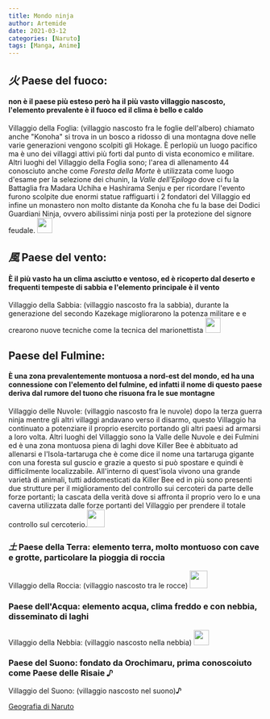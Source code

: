```yaml
---
title: Mondo ninja
author: Artemide
date: 2021-03-12
categories: [Naruto]
tags: [Manga, Anime]
---
```

## ***火*** Paese del fuoco: 
#### non è il paese più esteso però ha il più vasto villaggio nascosto, l'elemento prevalente è il fuoco ed il clima è bello e caldo 
  Villaggio della Foglia: (villaggio nascosto fra le foglie dell'albero)  chiamato anche "Konoha" si trova in un bosco a ridosso di una montagna dove nelle varie generazioni vengono scolpiti gli Hokage. È perlopiù un luogo pacifico ma è uno dei villaggi attivi più forti dal punto di vista economico e militare.
  Altri luoghi del Villaggio della Foglia sono; l'area di allenamento 44 conosciuto anche come *Foresta della Morte* è utilizzata come luogo d'esame per la selezione dei chunin, la *Valle dell'Epilogo*  dove ci fu la Battaglia fra Madara Uchiha e Hashirama Senju e per ricordare l'evento furono scolpite due enormi statue raffiguarti i 2 fondatori del Villaggio ed infine un monastero non molto distante da Konoha che fu la base dei Dodici Guardiani Ninja, ovvero abilissimi ninja posti per la protezione del signore feudale. <image height="30px" src="https://external-content.duckduckgo.com/iu/?u=https%3A%2F%2Fwww.logolynx.com%2Fimages%2Flogolynx%2F14%2F14e63575ee74ddb1e4d9cfc6ce9a0d7a.png&f=1&nofb=1"> 
  
## ***風*** Paese del vento: 

#### È il più vasto  ha un clima asciutto e ventoso, ed è ricoperto dal deserto e frequenti tempeste di sabbia e l'elemento principale è il vento 
  Villaggio della Sabbia: (villaggio nascosto fra la sabbia), durante la generazione del secondo Kazekage migliorarono la potenza militare e e crearono nuove tecniche come la tecnica del marionettista <image height="30px" src="https://external-content.duckduckgo.com/iu/?u=https%3A%2F%2Fupload.wikimedia.org%2Fwikipedia%2Fcommons%2Fthumb%2F1%2F18%2FSunagakure_Symbol.svg%2F110px-Sunagakure_Symbol.svg.png&f=1&nofb=1"/>

## Paese del Fulmine: 
#### È una zona prevalentemente montuosa a nord-est del mondo, ed ha una connessione con l'elemento del fulmine, ed infatti il nome di questo paese deriva dal rumore del tuono che risuona fra le sue montagne
 Villaggio delle Nuvole: (villaggio nascosto fra le nuvole) dopo la terza guerra ninja mentre gli altri villaggi andavano verso il disarmo, questo Villaggio ha continuato a potenziare il proprio esercito portando gli altri paesi ad armarsi a loro volta. Altri luoghi del Villaggio sono la Valle delle Nuvole e dei Fulmini ed è una zona montuosa piena di laghi dove Killer Bee è abbituato ad allenarsi e l'Isola-tartaruga che è come dice il nome una tartaruga gigante con una foresta sul guscio e grazie a questo si può spostare e quindi è difficilmente localizzabile. All'interno di quest'isola vivono una grande varietà di animali, tutti addomesticati da Killer Bee ed in più sono presenti due strutture per il miglioramento del controllo sui cercoteri da parte delle forze portanti; la cascata della verità dove si affronta il proprio vero Io e una caverna utilizzata dalle forze portanti del Villaggio per prendere il totale controllo sul cercoterio.<image height="35px" src="https://external-content.duckduckgo.com/iu/?u=https%3A%2F%2Fupload.wikimedia.org%2Fwikipedia%2Fcommons%2Fthumb%2Fd%2Fd8%2FKumogakure_Pays_de_la_Foudre.svg%2F110px-Kumogakure_Pays_de_la_Foudre.svg.png&f=1&nofb=1">

### ***土*** Paese della Terra: elemento terra, molto montuoso con cave e grotte, particolare la pioggia di roccia 
Villaggio della Roccia: (villaggio nascosto tra le rocce) <image height="35px" src="https://external-content.duckduckgo.com/iu/?u=https%3A%2F%2Fupload.wikimedia.org%2Fwikipedia%2Fcommons%2Fthumb%2Ff%2Ff8%2FIwagakure_Pays_de_la_Terre.svg%2F110px-Iwagakure_Pays_de_la_Terre.svg.png&f=1&nofb=1" >

### Paese dell'Acqua: elemento acqua, clima freddo e con nebbia, disseminato di laghi 
Villaggio della Nebbia: (villaggio nascosto nella nebbia) <image height="30px" src="https://external-content.duckduckgo.com/iu/?u=http%3A%2F%2Fupload.wikimedia.org%2Fwikipedia%2Fcommons%2Fthumb%2Fe%2Fe5%2FKirigakure_Symbol.svg%2F110px-Kirigakure_Symbol.svg.png&f=1&nofb=1">

### Paese del Suono: fondato da Orochimaru, prima conoscoiuto come Paese delle Risaie ***♪***
Villaggio del Suono: (villaggio nascosto nel suono)***♪***

[Geografia di Naruto](https://it.wikipedia.org/wiki/Geografia_di_Naruto)

